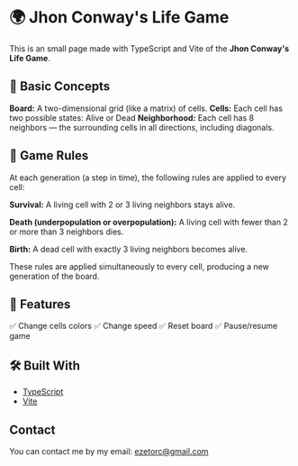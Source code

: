 # 🌍 Jhon Conway's Life Game

This is an small page made with TypeScript and Vite of the **Jhon Conway's Life Game**.

## 🌱 Basic Concepts
**Board:** A two-dimensional grid (like a matrix) of cells.
**Cells:** Each cell has two possible states: Alive or Dead
**Neighborhood:** Each cell has 8 neighbors — the surrounding cells in all directions, including diagonals.

## 🔄 Game Rules
At each generation (a step in time), the following rules are applied to every cell:

**Survival:**
A living cell with 2 or 3 living neighbors stays alive.

**Death (underpopulation or overpopulation):**
A living cell with fewer than 2 or more than 3 neighbors dies.

**Birth:**
A dead cell with exactly 3 living neighbors becomes alive.

These rules are applied simultaneously to every cell, producing a new generation of the board.

## 🚀 Features

✅ Change cells colors
✅ Change speed
✅ Reset board
✅ Pause/resume game

## 🛠️ Built With

- [TypeScript](https://www.typescriptlang.org/)
- [Vite](https://vite.dev/)

## Contact

You can contact me by my email: ezetorc@gmail.com
